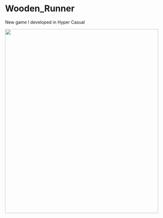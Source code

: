 # Wooden_Runner 
 New game I developed in Hyper Casual
 
<img src="https://ibb.co/M9hzmSj" width="500" height="600">


